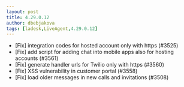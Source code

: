 ```yaml
---
layout: post
title: 4.29.0.12
author: dbebjakova
tags: [ladesk,LiveAgent,4.29.0.12]
---
```


- [Fix] integration codes for hosted account only with https (#3525)
- [Fix] add script for adding chat into mobile apps also for hosting accounts (#3561)
- [Fix] generate handler urls for Twilio only with https (#3560)
- [Fix] XSS vulnerability in customer portal (#3558)
- [Fix] load older messages in new calls and invitations (#3508)
